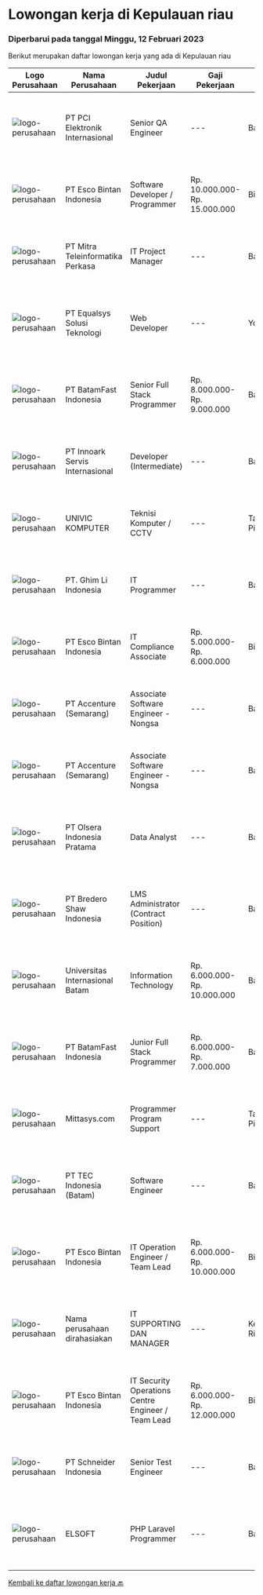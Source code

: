 
  # Lowongan kerja di Kepulauan riau

  ### Diperbarui pada tanggal Minggu, 12 Februari 2023

  Berikut merupakan daftar lowongan kerja yang ada di Kepulauan riau

  |Logo Perusahaan | Nama Perusahaan | Judul Pekerjaan | Gaji Pekerjaan | Lokasi | Deskripsi | Tanggal diunggah | Pranala |
  | -------------- | --------------- | --------------- | --------- | --------- | -------------- | ------- | ----------- |
  |![logo-perusahaan](https://image-service-cdn.seek.com.au/daa97ff1abf4e9ff1f739c9f7b4f75a273868bb0/ee4dce1061f3f616224767ad58cb2fc751b8d2dc)|PT PCI Elektronik Internasional|Senior QA Engineer|---|Batam|Experience: Lead QA Engineer managing a group of engineers: With internal and external Audit Experience, QCC/Six Sigma Project, Improvement Projects...|Sabtu, 11 Februari 2023|https://www.jobstreet.co.id/id/job/senior-qa-engineer-4207867?token=0~46f35e70-bebe-4801-b393-db38ee928b84&sectionRank=1&jobId=jobstreet-id-job-4207867|
|![logo-perusahaan](https://image-service-cdn.seek.com.au/d7d3be70a701514214ce2eb78cd153e22cc97501/ee4dce1061f3f616224767ad58cb2fc751b8d2dc)|PT Esco Bintan Indonesia|Software Developer / Programmer|Rp. 10.000.000-Rp. 15.000.000|Bintan|We are looking for C#, Linq, and Entity Framework developers for new and existing product development.The candidate is required to speak and...|Sabtu, 11 Februari 2023|https://www.jobstreet.co.id/id/job/software-developer-programmer-4200347?token=0~46f35e70-bebe-4801-b393-db38ee928b84&sectionRank=2&jobId=jobstreet-id-job-4200347|
|![logo-perusahaan](https://image-service-cdn.seek.com.au/6819a0750090be98d4e6aa984910a78bf15c8255/ee4dce1061f3f616224767ad58cb2fc751b8d2dc)|PT Mitra Teleinformatika Perkasa|IT Project Manager|---|Batam|Job descriptionLooking for an experienced Project Managers to work on large complex end-to-end IT initiatives. In this role you'll work on initiatives...|Kamis, 09 Februari 2023|https://www.jobstreet.co.id/id/job/it-project-manager-4217923?token=0~46f35e70-bebe-4801-b393-db38ee928b84&sectionRank=3&jobId=jobstreet-id-job-4217923|
|![logo-perusahaan](https://image-service-cdn.seek.com.au/cf6d9b9362f34572218f6a132da744549ab3eacd/ee4dce1061f3f616224767ad58cb2fc751b8d2dc)|PT Equalsys Solusi Teknologi|Web Developer|---|Yogyakarta|RESPONSIBILITIES Deliver development requirements in an Agile-SCRUM methodology. Develop software solutions with readable clean code and standard...|Rabu, 08 Februari 2023|https://www.jobstreet.co.id/id/job/web-developer-4194313?token=0~46f35e70-bebe-4801-b393-db38ee928b84&sectionRank=4&jobId=jobstreet-id-job-4194313|
|![logo-perusahaan](https://image-service-cdn.seek.com.au/a822fec9b06ebafc662bd2a992ab50c5fe1d8c6a/ee4dce1061f3f616224767ad58cb2fc751b8d2dc)|PT BatamFast Indonesia|Senior Full Stack Programmer|Rp. 8.000.000-Rp. 9.000.000|Batam|Full Stack Developer Duties and Responsibilities: Managing the complete software development process from conception to deployment Maintaining and...|Rabu, 08 Februari 2023|https://www.jobstreet.co.id/id/job/senior-full-stack-programmer-4194198?token=0~46f35e70-bebe-4801-b393-db38ee928b84&sectionRank=5&jobId=jobstreet-id-job-4194198|
|![logo-perusahaan](https://image-service-cdn.seek.com.au/5f8b109dba2d1bd12e0f98858b63c67a0c0b684e/ee4dce1061f3f616224767ad58cb2fc751b8d2dc)|PT Innoark Servis Internasional|Developer (Intermediate)|---|Bandung|Responsibilities: Working on project-based requirements Providing solution for issues Providing idea to maintain and improve current working system Be...|Selasa, 07 Februari 2023|https://www.jobstreet.co.id/id/job/developer-intermediate-4214627?token=0~46f35e70-bebe-4801-b393-db38ee928b84&sectionRank=6&jobId=jobstreet-id-job-4214627|
|![logo-perusahaan](https://i.ibb.co/sqvTCh9/112815900-stock-vector-no-image-available-icon-flat-vector.webp)|UNIVIC KOMPUTER|Teknisi Komputer / CCTV|---|Tanjung Pinang|Kualifikasi : Usia minimal 21 tahun Pendidikan minimal SMK jurusan TKJ Bisa mengoperasikan komputer dan mengerti hardware / software Rajin, jujur dan...|Rabu, 08 Februari 2023|https://www.jobstreet.co.id/id/job/teknisi-komputer-cctv-4216346?token=0~46f35e70-bebe-4801-b393-db38ee928b84&sectionRank=7&jobId=jobstreet-id-job-4216346|
|![logo-perusahaan](https://i.ibb.co/sqvTCh9/112815900-stock-vector-no-image-available-icon-flat-vector.webp)|PT. Ghim Li Indonesia|IT Programmer|---|Batam|Responsibilities Managing the complete software development process from conception to deployment Maintaining and upgrading the software following...|Jumat, 03 Februari 2023|https://www.jobstreet.co.id/id/job/it-programmer-4196122?token=0~46f35e70-bebe-4801-b393-db38ee928b84&sectionRank=8&jobId=jobstreet-id-job-4196122|
|![logo-perusahaan](https://image-service-cdn.seek.com.au/d7d3be70a701514214ce2eb78cd153e22cc97501/ee4dce1061f3f616224767ad58cb2fc751b8d2dc)|PT Esco Bintan Indonesia|IT Compliance Associate|Rp. 5.000.000-Rp. 6.000.000|Bintan|Job Description: Assist on all internal and external audit teams where IT inquiry is required Monitor activities of assigned IT areas to ensure...|Rabu, 01 Februari 2023|https://www.jobstreet.co.id/id/job/it-compliance-associate-4183897?token=0~46f35e70-bebe-4801-b393-db38ee928b84&sectionRank=9&jobId=jobstreet-id-job-4183897|
|![logo-perusahaan](https://image-service-cdn.seek.com.au/1c2e28fa09a87d89b9dac6106fdc6fa435c484bb/ee4dce1061f3f616224767ad58cb2fc751b8d2dc)|PT Accenture (Semarang)|Associate Software Engineer - Nongsa|---|Batam|About Accenture Accenture is a global professional services company with leading capabilities in digital, cloud, and security. Combining unmatched...|Sabtu, 04 Februari 2023|https://www.jobstreet.co.id/id/job/associate-software-engineer-nongsa-4192027?token=0~46f35e70-bebe-4801-b393-db38ee928b84&sectionRank=10&jobId=jobstreet-id-job-4192027|
|![logo-perusahaan](https://image-service-cdn.seek.com.au/1c2e28fa09a87d89b9dac6106fdc6fa435c484bb/ee4dce1061f3f616224767ad58cb2fc751b8d2dc)|PT Accenture (Semarang)|Associate Software Engineer - Nongsa|---|Batam|About Accenture Accenture is a global professional services company with leading capabilities in digital, cloud, and security. Combining unmatched...|Sabtu, 04 Februari 2023|https://www.jobstreet.co.id/id/job/associate-software-engineer-nongsa-4192010?token=0~46f35e70-bebe-4801-b393-db38ee928b84&sectionRank=11&jobId=jobstreet-id-job-4192010|
|![logo-perusahaan](https://image-service-cdn.seek.com.au/90e9bb2e5bcac40b68d491aafb34203d371349a1/ee4dce1061f3f616224767ad58cb2fc751b8d2dc)|PT Olsera Indonesia Pratama|Data Analyst|---|Batam|Job Description : Gather/collect data, perform analysis on data, forecasts, and provide recommendations to optimize sales activities and increase...|Selasa, 31 Januari 2023|https://www.jobstreet.co.id/id/job/data-analyst-4204737?token=0~46f35e70-bebe-4801-b393-db38ee928b84&sectionRank=12&jobId=jobstreet-id-job-4204737|
|![logo-perusahaan](https://image-service-cdn.seek.com.au/c4db8532dcefc76f459088ffaa174b147b43d567/ee4dce1061f3f616224767ad58cb2fc751b8d2dc)|PT Bredero Shaw Indonesia|LMS Administrator (Contract Position)|---|Batam|Main Duties &amp; Responsibilities:Responsible for the design and development of training and learning content for the Learning Management System...|Selasa, 31 Januari 2023|https://www.jobstreet.co.id/id/job/lms-administrator-contract-position-4205300?token=0~46f35e70-bebe-4801-b393-db38ee928b84&sectionRank=13&jobId=jobstreet-id-job-4205300|
|![logo-perusahaan](https://image-service-cdn.seek.com.au/8c68530db41f0291e97ffb8b20ffd458b46dcf8f/ee4dce1061f3f616224767ad58cb2fc751b8d2dc)|Universitas Internasional Batam|Information Technology|Rp. 6.000.000-Rp. 10.000.000|Batam|1. Melaksanakan Penelitian Teknologi Informasi sesuai bidang ilmu2. Melaksanakan Pengabdian kepada masyarakat di ranah Teknologi Informasi dan lintas...|Jumat, 27 Januari 2023|https://www.jobstreet.co.id/id/job/information-technology-4197415?token=0~46f35e70-bebe-4801-b393-db38ee928b84&sectionRank=14&jobId=jobstreet-id-job-4197415|
|![logo-perusahaan](https://image-service-cdn.seek.com.au/0ffdb6eefbdb4aa883286e083adbbb84cf0efba3/ee4dce1061f3f616224767ad58cb2fc751b8d2dc)|PT BatamFast Indonesia|Junior Full Stack Programmer|Rp. 6.000.000-Rp. 7.000.000|Batam|Full Stack Developer Duties and Responsibilities: Managing the complete software development process from conception to deployment Maintaining and...|Senin, 23 Januari 2023|https://www.jobstreet.co.id/id/job/junior-full-stack-programmer-4193504?token=0~46f35e70-bebe-4801-b393-db38ee928b84&sectionRank=15&jobId=jobstreet-id-job-4193504|
|![logo-perusahaan](https://i.ibb.co/sqvTCh9/112815900-stock-vector-no-image-available-icon-flat-vector.webp)|Mittasys.com|Programmer Program Support|---|Tanjung Pinang|KUALIFIKASI : Pendidikan minimal SMA / SMK Mau belajar hal - hal baru Mampu bekerja tim Memiliki kemampuan komunikasi yang baik Memiliki basic...|Selasa, 31 Januari 2023|https://www.jobstreet.co.id/id/job/programmer-program-support-4204628?token=0~46f35e70-bebe-4801-b393-db38ee928b84&sectionRank=16&jobId=jobstreet-id-job-4204628|
|![logo-perusahaan](https://image-service-cdn.seek.com.au/e5fa2b81daae9047d0ab4f6ef4822f50e1c8f8bd/ee4dce1061f3f616224767ad58cb2fc751b8d2dc)|PT TEC Indonesia (Batam)|Software Engineer|---|Batam|Bachelor degree in Electrical Engineer Good skill to operate C++, C#, Java programming, MS Visual Studio Have basic knowledge of computer system...|Kamis, 19 Januari 2023|https://www.jobstreet.co.id/id/job/software-engineer-4189279?token=0~46f35e70-bebe-4801-b393-db38ee928b84&sectionRank=17&jobId=jobstreet-id-job-4189279|
|![logo-perusahaan](https://image-service-cdn.seek.com.au/d7d3be70a701514214ce2eb78cd153e22cc97501/ee4dce1061f3f616224767ad58cb2fc751b8d2dc)|PT Esco Bintan Indonesia|IT Operation Engineer / Team Lead|Rp. 6.000.000-Rp. 10.000.000|Bintan|Job Description: Provide daily technical support for network (LAN, WAN and Firewall), computer hardware and software, anti-virus, anti-spam, backup,...|Senin, 16 Januari 2023|https://www.jobstreet.co.id/id/job/it-operation-engineer-team-lead-4184054?token=0~46f35e70-bebe-4801-b393-db38ee928b84&sectionRank=18&jobId=jobstreet-id-job-4184054|
|![logo-perusahaan](https://i.ibb.co/sqvTCh9/112815900-stock-vector-no-image-available-icon-flat-vector.webp)|Nama perusahaan dirahasiakan|IT SUPPORTING DAN MANAGER|---|Kepulauan Riau|Memiliki pengalaman di bidang IT minimal 2 tahun Bersedia ditempatkan di Tanjung Pinang / Batam, Kepulauan Riau Mampu bekerja di bawah tekanan  Bisa...|Senin, 16 Januari 2023|https://www.jobstreet.co.id/id/job/it-supporting-dan-manager-4184950?token=0~46f35e70-bebe-4801-b393-db38ee928b84&sectionRank=19&jobId=jobstreet-id-job-4184950|
|![logo-perusahaan](https://image-service-cdn.seek.com.au/d7d3be70a701514214ce2eb78cd153e22cc97501/ee4dce1061f3f616224767ad58cb2fc751b8d2dc)|PT Esco Bintan Indonesia|IT Security Operations Centre Engineer / Team Lead|Rp. 6.000.000-Rp. 12.000.000|Bintan|Job Description: Responding to all system and/or network security breaches through Monitoring/SIEM software. Manage and monitor for security...|Senin, 16 Januari 2023|https://www.jobstreet.co.id/id/job/it-security-operations-centre-engineer-team-lead-4183977?token=0~46f35e70-bebe-4801-b393-db38ee928b84&sectionRank=20&jobId=jobstreet-id-job-4183977|
|![logo-perusahaan](https://image-service-cdn.seek.com.au/630e6f36eddf12aa2a9f090c449e02964b55a0a1/ee4dce1061f3f616224767ad58cb2fc751b8d2dc)|PT Schneider Indonesia|Senior Test Engineer|---|Batam|Senior Test Engineer-008B1TDescription – External*Main role of this position   To be responsible in Industrialization test &amp; control equipment for...|Sabtu, 11 Februari 2023|https://www.jobstreet.co.id/id/job/senior-test-engineer-1034594064?token=0~46f35e70-bebe-4801-b393-db38ee928b84&sectionRank=21&jobId=jobstreet-id-job-1034594064|
|![logo-perusahaan](https://i.ibb.co/sqvTCh9/112815900-stock-vector-no-image-available-icon-flat-vector.webp)|ELSOFT|PHP Laravel Programmer|---|Batam|- Melakukan perencanaan dan merancang struktur hingga tampilan program- Melakukan coding atau menulis kode program- Menulis perintah komputer-...|Senin, 06 Februari 2023|https://www.jobstreet.co.id/id/job/php-laravel-programmer-1034610764?token=0~46f35e70-bebe-4801-b393-db38ee928b84&sectionRank=22&jobId=jobstreet-id-job-1034610764|


  [Kembali ke daftar lowongan kerja 🔙](../README.md#daftar-lowongan-kerja)
  
